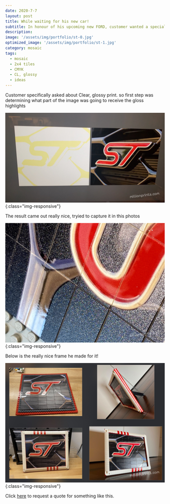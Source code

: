 ```yaml
---
date: 2020-7-7
layout: post
title: While waiting for his new car!
subtitle: In honour of his upcoming new FORD, customer wanted a special plaque done. 
description: 
image: '/assets/img/portfolio/st-0.jpg'
optimized_image: '/assets/img/portfolio/st-1.jpg'
category: mosaic
tags:
  - mosaic
  - 2x4 tiles
  - CMYK
  - CL, glossy
  - ideas
---
```


Customer specifically asked about Clear, glossy print.  so first step was determining what part of the image was going to receive the gloss highlights

![other view](/assets/img/portfolio/st-2.JPG){:class="img-responsive"}

The result came out really nice, tryied to capture it in this photos

![other view](/assets/img/portfolio/st-4.jpg){:class="img-responsive"}

Below is the really nice frame he made for it!  

![other view](/assets/img/portfolio/st-3.jpg){:class="img-responsive"}


Click [here](https://millionprints.com/contact/) to request a quote for something like this.